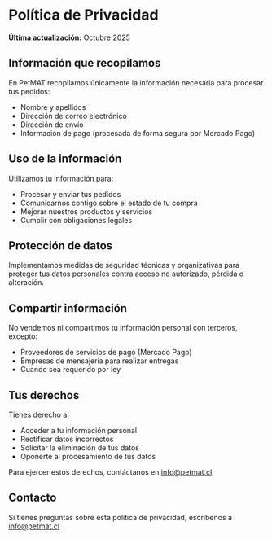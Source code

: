 # Política de Privacidad

**Última actualización:** Octubre 2025

## Información que recopilamos

En PetMAT recopilamos únicamente la información necesaria para procesar tus pedidos:

- Nombre y apellidos
- Dirección de correo electrónico
- Dirección de envío
- Información de pago (procesada de forma segura por Mercado Pago)

## Uso de la información

Utilizamos tu información para:

- Procesar y enviar tus pedidos
- Comunicarnos contigo sobre el estado de tu compra
- Mejorar nuestros productos y servicios
- Cumplir con obligaciones legales

## Protección de datos

Implementamos medidas de seguridad técnicas y organizativas para proteger tus datos personales contra acceso no autorizado, pérdida o alteración.

## Compartir información

No vendemos ni compartimos tu información personal con terceros, excepto:

- Proveedores de servicios de pago (Mercado Pago)
- Empresas de mensajería para realizar entregas
- Cuando sea requerido por ley

## Tus derechos

Tienes derecho a:

- Acceder a tu información personal
- Rectificar datos incorrectos
- Solicitar la eliminación de tus datos
- Oponerte al procesamiento de tus datos

Para ejercer estos derechos, contáctanos en info@petmat.cl

## Contacto

Si tienes preguntas sobre esta política de privacidad, escríbenos a info@petmat.cl


